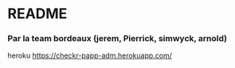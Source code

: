 # README


### Par la team bordeaux (jerem, Pierrick, simwyck, arnold)

heroku  https://checkr-papp-adm.herokuapp.com/
